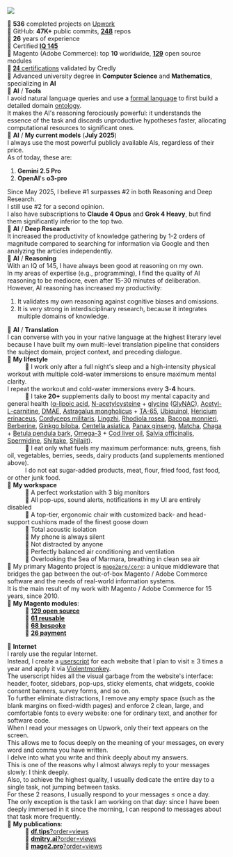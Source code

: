 ![](https://github-readme-stats.vercel.app/api?username=dmitrii-fediuk&show_icons=true&hide=stars,prs&count_private=true&hide_rank=true&hide_title=true&include_all_commits=true)

🔸 **536** completed projects on [Upwork](https://www.upwork.com/fl/mage2pro)  
🔸 GitHub: **47K+** public commits, [**248**](https://github.com/topics/mage2pro) repos  
🔸 **26** years of experience  
🔸 Certified **[IQ 145](https://df.tips/t/2644)**  
🔸 Magento (Adobe Commerce): top **10** worldwide, [**129**](https://github.com/topics/mage2pro-module-ready) open source modules   
🔸 [𝟐𝟒 certifications](https://www.credly.com/users/dmitrii-fediuk) validated by Credly  
🔸 Advanced university degree in **Computer Science** and **Mathematics**, specializing in **AI**  
🔸 **AI** / **Tools**  
I avoid natural language queries and use a [formal language](https://en.wikipedia.org/wiki/Formal_language) to first build a detailed domain [ontology](https://en.wikipedia.org/wiki/Ontology_(information_science)).    
It makes the AI's reasoning ferociously powerful: it understands the essence of the task and discards unproductive hypotheses faster, allocating computational resources to significant ones.  
🔸 **AI** / **My current models** (**July 2025**)  
I always use the most powerful publicly available AIs, regardless of their price.  
As of today, these are:
1) **Gemini 2.5 Pro** 
2) **OpenAI**'s **o3-pro**

Since May 2025, I believe #1 surpasses #2 in both Reasoning and Deep Research.   
I still use #2 for a second opinion.   
I also have subscriptions to **Claude 4 Opus** and **Grok 4 Heavy**, but find them significantly inferior to the top two.  
🔸 **AI** / **Deep Research**  
It increased the productivity of knowledge gathering by 1-2 orders of magnitude compared to searching for information via Google and then analyzing the articles independently.   
🔸 **AI** / **Reasoning**  
With an IQ of 145, I have always been good at reasoning on my own.  
In my areas of expertise (e.g., programming), I find the quality of AI reasoning to be mediocre, even after 15-30 minutes of deliberation.  
However, AI reasoning has increased my productivity:
1) It validates my own reasoning against cognitive biases and omissions.
2) It is very strong in interdisciplinary research, because it integrates multiple domains of knowledge. 
 
🔸 **AI** / **Translation**  
I can converse with you in your native language at the highest literary level because I have built my own multi-level translation pipeline that considers the subject domain, project context, and preceding dialogue.  
🔸 **My lifestyle**  
⠀⠀⠀⠀🔅 I work only after a full night's sleep and a high-intensity physical workout with multiple cold-water immersions to ensure maximum mental clarity.   
    I repeat the workout and cold-water immersions every **3**-**4** hours.  
⠀⠀⠀⠀🔅 I take **20+** supplements daily to boost my mental capacity and general health ([α-lipoic acid](https://en.wikipedia.org/wiki/Lipoic_acid), [N-acetylcysteine](https://en.wikipedia.org/wiki/Acetylcysteine) + [glycine](https://en.wikipedia.org/wiki/Glycine) ([GlyNAC](https://www.google.com/search?q=GlyNAC+site:pubmed.ncbi.nlm.nih.gov&pws=0&gl=US)), [Acetyl-L-carnitine](https://en.wikipedia.org/wiki/Acetylcarnitine), [DMAE](https://en.wikipedia.org/wiki/Dimethylethanolamine), [Astragalus mongholicus](https://en.wikipedia.org/wiki/Astragalus_mongholicus) + [TA-65](https://en.wikipedia.org/wiki/Cycloastragenol), [Ubiquinol](https://en.wikipedia.org/wiki/Ubiquinol), [Hericium erinaceus](https://en.wikipedia.org/wiki/Hericium_erinaceus), [Cordyceps militaris](https://en.wikipedia.org/wiki/Cordyceps_militaris), [Lingzhi](https://en.wikipedia.org/wiki/Lingzhi_(mushroom)), [Rhodiola rosea](https://en.wikipedia.org/wiki/Rhodiola_rosea), [Bacopa monnieri](https://en.wikipedia.org/wiki/Bacopa_monnieri), [Berberine](https://www.google.com/search?q=Berberine+site:pubmed.ncbi.nlm.nih.gov&pws=0&gl=US), [Ginkgo biloba](https://en.wikipedia.org/wiki/Ginkgo_biloba), [Centella asiatica](https://en.wikipedia.org/wiki/Centella_asiatica), [Panax ginseng](https://en.wikipedia.org/wiki/Panax_ginseng), [Matcha](https://en.wikipedia.org/wiki/Matcha), [Chaga](https://en.wikipedia.org/wiki/Inonotus_obliquus) + [Betula pendula bark](https://www.google.com/search?q=Betulin+site:pubmed.ncbi.nlm.nih.gov&pws=0&gl=US), [Omega-3](https://en.wikipedia.org/wiki/Omega-3_fatty_acid) + [Cod liver oil](https://en.wikipedia.org/wiki/Cod_liver_oil), [Salvia officinalis](https://en.wikipedia.org/wiki/Salvia_officinalis), [Spermidine](https://en.wikipedia.org/wiki/Spermidine), [Shiitake](https://www.google.com/search?q=Shiitake+site:pubmed.ncbi.nlm.nih.gov&pws=0&gl=US), [Shilajit](https://www.google.com/search?q=Shilajit+site:pubmed.ncbi.nlm.nih.gov&pws=0&gl=US)).  
⠀⠀⠀⠀🔅 I eat only what fuels my maximum performance: nuts, greens, fish oil, vegetables, berries, seeds, dairy products (and supplements mentioned above).   
⠀⠀⠀⠀I do not eat sugar-added products, meat, flour, fried food, fast food, or other junk food.  
🔸 **My workspace**  
⠀⠀⠀⠀🔅 A perfect workstation with 3 big monitors  
⠀⠀⠀⠀🔅 All pop-ups, sound alerts, notifications in my UI are entirely disabled  
⠀⠀⠀⠀🔅 A top-tier, ergonomic chair with customized back- and head-support cushions made of the finest goose down  
⠀⠀⠀⠀🔅 Total acoustic isolation  
⠀⠀⠀⠀🔅 My phone is always silent  
⠀⠀⠀⠀🔅 Not distracted by anyone  
⠀⠀⠀⠀🔅 Perfectly balanced air conditioning and ventilation  
⠀⠀⠀⠀🔅 Overlooking the Sea of Marmara, breathing in clean sea air  
🔸 My primary Magento project is [`mage2pro/core`](https://github.com/mage2pro/core): a unique middleware that bridges the gap between the out-of-box Magento / Adobe Commerce software and the needs of real-world information systems.       
It is the main result of my work with Magento / Adobe Commerce for 15 years, since 2010.  
🔸 **My Magento modules**:  
⠀⠀⠀⠀🔅 [**129 open source**](https://github.com/topics/mage2pro-module-ready)  
⠀⠀⠀⠀🔅 [**61 reusable**](https://github.com/topics/mage2pro-module-reusable)  
⠀⠀⠀⠀🔅 [**68 bespoke**](https://github.com/topics/mage2pro-module-bespoke)  
⠀⠀⠀⠀🔅 [**26 payment**](https://github.com/topics/mage2pro-payment)

🔸 **Internet**  
I rarely use the regular Internet.  
Instead, I create a [userscript](https://en.wikipedia.org/wiki/Userscript) for each website that I plan to visit ≥ 3 times a year and apply it via [Violentmonkey](https://violentmonkey.github.io).  
The userscript hides all the visual garbage from the website's interface: header, footer, sidebars, pop-ups, sticky elements, chat widgets, cookie consent banners, survey forms, and so on.  
To further eliminate distractions, I remove any empty space (such as the blank margins on fixed-width pages) and enforce 2 clean, large, and comfortable fonts to every website: one for ordinary text, and another for software code.  
When I read your messages on Upwork, only their text appears on the screen.  
This allows me to focus deeply on the meaning of your messages, on every word and comma you have written.  
I delve into what you write and think deeply about my answers.  
This is one of the reasons why I almost always reply to your messages slowly: I think deeply.  
Also, to achieve the highest quality, I usually dedicate the entire day to a single task, not jumping between tasks.   
For these 2 reasons, I usually respond to your messages ≤ once a day.  
The only exception is the task I am working on that day: since I have been deeply immersed in it since the morning, I can respond to messages about that task more frequently.  
🔸 **My publications**:  
⠀⠀⠀⠀🔅 [**df.tips**?order=views](https://df.tips?order=views)  
⠀⠀⠀⠀🔅 [**dmitry.ai**?order=views](https://dmitry.ai?order=views)  
⠀⠀⠀⠀🔅 [**mage2.pro**?order=views](https://mage2.pro?order=views)  